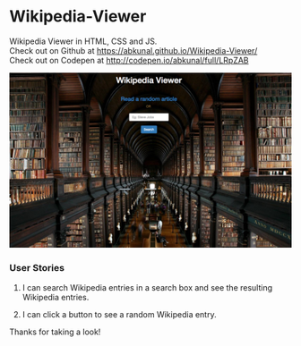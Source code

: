 # Wikipedia-Viewer  

Wikipedia Viewer in HTML, CSS and JS.  
Check out on Github at https://abkunal.github.io/Wikipedia-Viewer/  
Check out on Codepen at http://codepen.io/abkunal/full/LRpZAB
  
[![Wikipedia Viewer](https://github.com/abkunal/Wikipedia-Viewer/blob/master/Wikipedia%20Viewer.png)](https://www.youtube.com/watch?v=eBwXUzJWFpo)
  
### User Stories  
  
1. I can search Wikipedia entries in a search box and see the resulting Wikipedia entries.  
  
2. I can click a button to see a random Wikipedia entry.  
  
Thanks for taking a look!  
